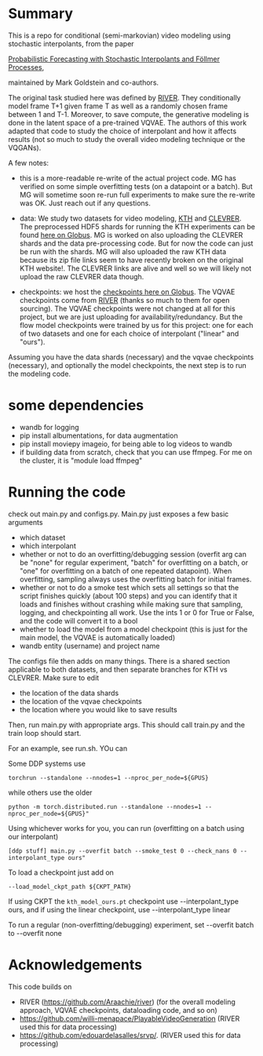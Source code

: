 # Summary

This is a repo for conditional (semi-markovian) video modeling using stochastic interpolants, from the paper

[Probabilistic Forecasting with Stochastic Interpolants and Föllmer Processes](https://arxiv.org/abs/2403.13724),

maintained by Mark Goldstein and co-authors.

The original task studied here was defined by [RIVER](https://github.com/Araachie/river). They conditionally model frame T+1 given frame T as well as a randomly chosen frame between 1 and T-1. Moreover, to save compute, the generative modeling is done in the latent space of a pre-trained VQVAE. The authors of this work adapted that code to study the choice of interpolant and how it affects results (not so much to study the overall video modeling technique or the VQGANs).

A few notes:

- this is a more-readable re-write of the actual project code. MG has verified on some simple overfitting tests (on a datapoint or a batch). But MG will sometime soon re-run full experiments to make sure the re-write was OK. Just reach out if any questions.

- data: We study two datasets for video modeling, [KTH](https://www.csc.kth.se/cvap/actions/) and [CLEVRER](http://clevrer.csail.mit.edu/). The preprocessed HDF5 shards for running the KTH experiments can be found [here on Globus](https://app.globus.org/file-manager/collections/41785d4d-0395-41d7-80d5-c35c46396c95/overview). MG is worked on also uploading the CLEVRER shards and the data pre-processing code. But for now the code can just be run with the shards. MG will also uploaded the raw KTH data because its zip file links seem to have recently broken on the original KTH website!. The CLEVRER links are alive and well so we will likely not upload the raw CLEVRER data though.

- checkpoints: we host the [checkpoints here on Globus](https://app.globus.org/file-manager/collections/1b49bb33-ce78-4dd8-bb0d-bc5736d0ce18/overview). The VQVAE checkpoints come from [RIVER](https://github.com/marikgoldstein/video_interpolants?tab=readme-ov-file) 
(thanks so much to them for open sourcing). The VQVAE checkpoints were not changed at all for this project, but we are just uploading for availability/redundancy. But the flow model checkpoints were trained by us for this project: one for each of two datasets and one for each choice of interpolant ("linear" and "ours").

Assuming you have the data shards (necessary) and the vqvae checkpoints (necessary), and optionally the model checkpoints, the next step is to run the modeling code.

# some dependencies 

- wandb for logging
- pip install albumentations, for data augmentation 
- pip install moviepy imageio, for being able to log videos to wandb
- if building data from scratch, check that you can use ffmpeg. For me on the cluster, it is "module load ffmpeg"

# Running the code

check out main.py and configs.py. Main.py just exposes a few basic arguments
- which dataset
- which interpolant
- whether or not to do an overfitting/debugging session (overfit arg can be "none" for regular experiment, "batch" for overfitting on a batch, or "one" for overfitting on a batch of one repeated datapoint). When overfitting, sampling always uses the overfitting batch for initial frames.
- whether or not to do a smoke test which sets all settings so that the script finishes quickly (about 100 steps) and you can identify that it loads and finishes without crashing while making sure that sampling, logging, and checkpointing all work. Use the ints 1 or 0 for True or False, and the code will convert it to a bool
- whether to load the model from a model checkpoint (this is just for the main model, the VQVAE is automatically loaded)
- wandb entity (username) and project name


The configs file then adds on many things. There is a shared section applicable to both datasets, and then separate branches for KTH vs CLEVRER. Make sure to edit
- the location of the data shards
- the location of the vqvae checkpoints
- the location where you would like to save results

Then, run main.py with appropriate args. This should call train.py and the train loop should start.

For an example, see run.sh. YOu can 

Some DDP systems use 

```
torchrun --standalone --nnodes=1 --nproc_per_node=${GPUS}
```

while others use the older

```
python -m torch.distributed.run --standalone --nnodes=1 --nproc_per_node=${GPUS}"
```
Using whichever works for you, you can run (overfitting on a batch using our interpolant)
```
[ddp stuff] main.py --overfit batch --smoke_test 0 --check_nans 0 --interpolant_type ours"
```
To load a checkpoint just add on
```
--load_model_ckpt_path ${CKPT_PATH}
```

If using CKPT the ```kth_model_ours.pt``` checkpoint use --interpolant_type ours, and if using the linear checkpoint, use --interpolant_type linear

To run a regular (non-overfitting/debugging) experiment, set --overfit batch to --overfit none

# Acknowledgements

This code builds on 

- RIVER (https://github.com/Araachie/river) (for the overall modeling approach, VQVAE checkpoints, dataloading code, and so on)
- https://github.com/willi-menapace/PlayableVideoGeneration (RIVER used this for data processing)
- https://github.com/edouardelasalles/srvp/. (RIVER used this for data processing)

